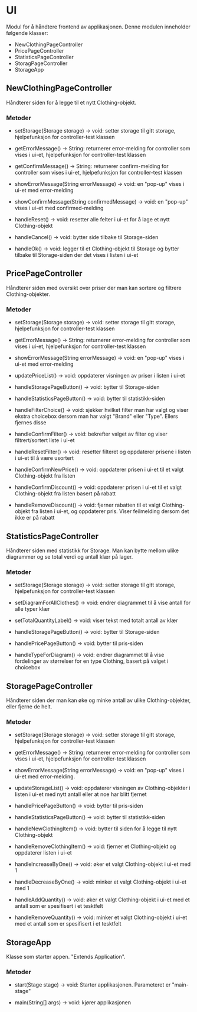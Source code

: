# UI

Modul for å håndtere frontend av applikasjonen. Denne modulen inneholder følgende klasser:

- NewClothingPageController
- PricePageController
- StatisticsPageController
- StoragPageController
- StorageApp


## NewClothingPageController

Håndterer siden for å legge til et nytt Clothing-objekt.

### Metoder

- setStorage(Storage storage) -> void: setter storage til gitt storage, hjelpefunksjon for controller-test klassen

- getErrorMessage() -> String: returnerer error-melding for controller som vises i ui-et, hjelpefunksjon for controller-test klassen

- getConfirmMessage() -> String: returnerer confirm-melding for controller som vises i ui-et, hjelpefunksjon for controller-test klassen

- showErrorMessage(String errorMessage) -> void: en "pop-up" vises i ui-et med error-melding

- showConfirmMessage(String confirmedMessage) -> void: en "pop-up" vises i ui-et med confirmed-melding

- handleReset() -> void: resetter alle felter i ui-et for å lage et nytt Clothing-objekt

- handleCancel() -> void: bytter side tilbake til Storage-siden

- handleOk() -> void: legger til et Clothing-objekt til Storage og bytter tilbake til Storage-siden der det vises i listen i ui-et


## PricePageController

Håndterer siden med oversikt over priser der man kan sortere og filtrere Clothing-objekter.

### Metoder

- setStorage(Storage storage) -> void: setter storage til gitt storage, hjelpefunksjon for controller-test klassen

- getErrorMessage() -> String: returnerer error-melding for controller som vises i ui-et, hjelpefunksjon for controller-test klassen

- showErrorMessage(String errorMessage) -> void: en "pop-up" vises i ui-et med error-melding

- updatePriceList() -> void: oppdaterer visningen av priser i listen i ui-et

- handleStoragePageButton() -> void: bytter til Storage-siden

- handleStatisticsPageButton() -> void: bytter til statistikk-siden

- handleFilterChoice() -> void: sjekker hvilket filter man har valgt og viser ekstra choicebox dersom man har valgt "Brand" eller "Type". Ellers fjernes disse

- handleConfirmFilter() -> void: bekrefter valget av filter og viser filtrert/sortert liste i ui-et

- handleResetFilter() -> void: resetter filteret og oppdaterer prisene i listen i ui-et til å være usortert

- handleConfirmNewPrice() -> void: oppdaterer prisen i ui-et til et valgt Clothing-objekt fra listen

- handleConfirmDiscount() -> void: oppdaterer prisen i ui-et til et valgt Clothing-objekt fra listen basert på rabatt

- handleRemoveDiscount() -> void: fjerner rabatten til et valgt Clothing-objekt fra listen i ui-et, og oppdaterer pris. Viser feilmelding dersom det ikke er på rabatt


## StatisticsPageController

Håndterer siden med statistikk for Storage. Man kan bytte mellom ulike diagrammer og se total verdi og antall klær på lager.

### Metoder

- setStorage(Storage storage) -> void: setter storage til gitt storage, hjelpefunksjon for controller-test klassen

- setDiagramForAllClothes() -> void: endrer diagrammet til å vise antall for alle typer klær

- setTotalQuantityLabel() -> void: viser tekst med totalt antall av klær

- handleStoragePageButton() -> void: bytter til Storage-siden

- handlePricePageButton() -> void: bytter til pris-siden

- handleTypeForDiagram() -> void: endrer diagrammet til å vise fordelinger av størrelser for en type Clothing, basert på valget i choicebox


## StoragePageController

Håndterer siden der man kan øke og minke antall av ulike Clothing-objekter, eller fjerne de helt.

### Metoder

- setStorage(Storage storage) -> void: setter storage til gitt storage, hjelpefunksjon for controller-test klassen

- getErrorMessage() -> String: returnerer error-melding for controller som vises i ui-et, hjelpefunksjon for controller-test klassen

- showErrorMessage(String errorMessage) -> void: en "pop-up" vises i ui-et med error-melding.

- updateStorageList() -> void: oppdaterer visningen av Clothing-objekter i listen i ui-et med nytt antall eller at noe har blitt fjernet

- handlePricePageButton() -> void: bytter til pris-siden

- handleStatisticsPageButton() -> void: bytter til statistikk-siden

- handleNewClothingItem() -> void: bytter til siden for å legge til nytt Clothing-objekt

- handleRemoveClothingItem() -> void: fjerner et Clothing-objekt og oppdaterer listen i ui-et

- handleIncreaseByOne() -> void: øker et valgt Clothing-objekt i ui-et med 1

- handleDecreaseByOne() -> void: minker et valgt Clothing-objekt i ui-et med 1

- handleAddQuantity() -> void: øker et valgt Clothing-objekt i ui-et med et antall som er spesifisert i et tesktfelt

- handleRemoveQuantity() -> void: minker et valgt Clothing-objekt i ui-et med et antall som er spesifisert i et tesktfelt


## StorageApp

Klasse som starter appen. "Extends Application".

### Metoder

- start(Stage stage) -> void: Starter applikasjonen. Parameteret er "main-stage"

- main(String[] args) -> void: kjører applikasjonen